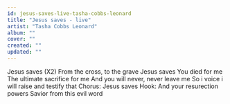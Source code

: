 ```yaml
---
id: jesus-saves-live-tasha-cobbs-leonard
title: "Jesus saves - live"
artist: "Tasha Cobbs Leonard"
album: ""
cover: ""
created: ""
updated: ""
---
```


Jesus saves (X2)
From the cross, to the grave
Jesus saves
You died for me
The ultimate sacrifice for me
And you will never, never leave me
So i voice i will raise and testify that
Chorus:
Jesus saves
Hook:
And your resurection powers
Savior from this evil word